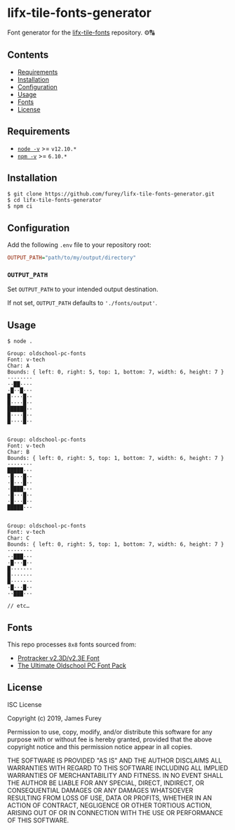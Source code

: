 # lifx-tile-fonts-generator

Font generator for the [lifx-tile-fonts](https://github.com/furey/lifx-tile-fonts) repository. ⚙️🔠

## Contents

- [Requirements](#requirements)
- [Installation](#installation)
- [Configuration](#configuration)
- [Usage](#usage)
- [Fonts](#fonts)
- [License](#license)

## Requirements

- [`node -v`](https://nodejs.org/en/download/current/) >= `v12.10.*`
- [`npm -v`](https://www.npmjs.com/get-npm) >= `6.10.*`

## Installation

```console
$ git clone https://github.com/furey/lifx-tile-fonts-generator.git
$ cd lifx-tile-fonts-generator
$ npm ci
```

## Configuration

Add the following `.env` file to your repository root:

```ini
OUTPUT_PATH="path/to/my/output/directory"
```

### `OUTPUT_PATH`

Set `OUTPUT_PATH` to your intended output destination.

If not set, `OUTPUT_PATH` defaults to `'./fonts/output'`.

## Usage

```console
$ node .

Group: oldschool-pc-fonts
Font: v-tech
Char: A
Bounds: { left: 0, right: 5, top: 1, bottom: 7, width: 6, height: 7 }
········
··██····
·█··█···
█····█··
█····█··
██████··
█····█··
█····█··


Group: oldschool-pc-fonts
Font: v-tech
Char: B
Bounds: { left: 0, right: 5, top: 1, bottom: 7, width: 6, height: 7 }
········
█████···
·█···█··
·█···█··
·████···
·█···█··
·█···█··
█████···


Group: oldschool-pc-fonts
Font: v-tech
Char: C
Bounds: { left: 0, right: 5, top: 1, bottom: 7, width: 6, height: 7 }
········
··███···
·█···█··
█·······
█·······
█·······
·█···█··
··███···

// etc…
```

## Fonts

This repo processes `8x8` fonts sourced from:

- [Protracker v2.3D/v2.3E Font](https://github.com/echolevel/protracker-font)
- [The Ultimate Oldschool PC Font Pack](https://int10h.org/oldschool-pc-fonts/)

## License

ISC License

Copyright (c) 2019, James Furey

Permission to use, copy, modify, and/or distribute this software for any
purpose with or without fee is hereby granted, provided that the above
copyright notice and this permission notice appear in all copies.

THE SOFTWARE IS PROVIDED "AS IS" AND THE AUTHOR DISCLAIMS ALL WARRANTIES
WITH REGARD TO THIS SOFTWARE INCLUDING ALL IMPLIED WARRANTIES OF
MERCHANTABILITY AND FITNESS. IN NO EVENT SHALL THE AUTHOR BE LIABLE FOR
ANY SPECIAL, DIRECT, INDIRECT, OR CONSEQUENTIAL DAMAGES OR ANY DAMAGES
WHATSOEVER RESULTING FROM LOSS OF USE, DATA OR PROFITS, WHETHER IN AN
ACTION OF CONTRACT, NEGLIGENCE OR OTHER TORTIOUS ACTION, ARISING OUT OF
OR IN CONNECTION WITH THE USE OR PERFORMANCE OF THIS SOFTWARE.
